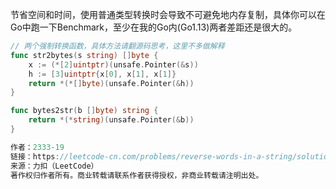 节省空间和时间，使用普通类型转换时会导致不可避免地内存复制，具体你可以在Go中跑一下Benchmark，至少在我的Go内(Go1.13)两者差距还是很大的。



```go
// 两个强制转换函数，具体方法请翻源码思考，这里不多做解释
func str2bytes(s string) []byte {
    x := (*[2]uintptr)(unsafe.Pointer(&s))
    h := [3]uintptr{x[0], x[1], x[1]}
    return *(*[]byte)(unsafe.Pointer(&h))
}

func bytes2str(b []byte) string {
    return *(*string)(unsafe.Pointer(&b))
}

作者：2333-19
链接：https://leetcode-cn.com/problems/reverse-words-in-a-string/solution/golangshuang-bai-o1kong-jian-fu-za-du-yuan-di-fan-/
来源：力扣（LeetCode）
著作权归作者所有。商业转载请联系作者获得授权，非商业转载请注明出处。
```

